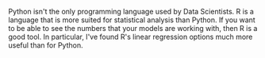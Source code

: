 Python isn't the only programming language used by Data Scientists. R is a language that is more suited for statistical analysis than Python. If you want to be able to see the numbers that your models are working with, then R is a good tool. In particular, I've found R's linear regression options much more useful than for Python.
